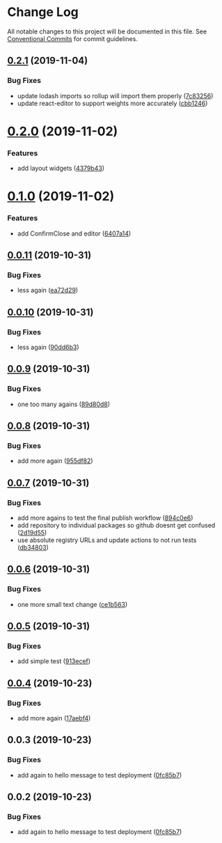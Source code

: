 # Change Log

All notable changes to this project will be documented in this file.
See [Conventional Commits](https://conventionalcommits.org) for commit guidelines.

## [0.2.1](https://github.com/sammarks/react/compare/@sammarks/react-editor@0.2.0...@sammarks/react-editor@0.2.1) (2019-11-04)


### Bug Fixes

* update lodash imports so rollup will import them properly ([7c83256](https://github.com/sammarks/react/commit/7c832562c3a57962feeb9b07c0886539f83c36d4))
* update react-editor to support weights more accurately ([cbb1246](https://github.com/sammarks/react/commit/cbb1246f2f866027a8d0a59566c093dc9cce7abd))





# [0.2.0](https://github.com/sammarks/react/compare/@sammarks/react-editor@0.1.0...@sammarks/react-editor@0.2.0) (2019-11-02)


### Features

* add layout widgets ([4379b43](https://github.com/sammarks/react/commit/4379b4314a54770fd81e79b9ec9ef9b4a01e7345))





# [0.1.0](https://github.com/sammarks/react/compare/@sammarks/react-editor@0.0.11...@sammarks/react-editor@0.1.0) (2019-11-02)


### Features

* add ConfirmClose and editor ([6407a14](https://github.com/sammarks/react/commit/6407a145e2ac9dbb753886015adace4f9386ce00))





## [0.0.11](https://github.com/sammarks/react/compare/@sammarks/react-editor@0.0.10...@sammarks/react-editor@0.0.11) (2019-10-31)


### Bug Fixes

* less again ([ea72d29](https://github.com/sammarks/react/commit/ea72d2939be20b2d111427e530809d2d8706b1d9))





## [0.0.10](https://github.com/sammarks/react/compare/@sammarks/react-editor@0.0.9...@sammarks/react-editor@0.0.10) (2019-10-31)


### Bug Fixes

* less again ([90dd6b3](https://github.com/sammarks/react/commit/90dd6b382516ded6b2fee28b5019c8c8dca989ac))





## [0.0.9](https://github.com/sammarks/react/compare/@sammarks/react-editor@0.0.8...@sammarks/react-editor@0.0.9) (2019-10-31)


### Bug Fixes

* one too many agains ([89d80d8](https://github.com/sammarks/react/commit/89d80d84ddab7d913b2fb3fb06b28bc90c3014ba))





## [0.0.8](https://github.com/sammarks/react/compare/@sammarks/react-editor@0.0.7...@sammarks/react-editor@0.0.8) (2019-10-31)


### Bug Fixes

* add more again ([955df82](https://github.com/sammarks/react/commit/955df82d8ef562de8a6fdcc3ddf6df4cdb0ed0a9))





## [0.0.7](https://github.com/sammarks/react/compare/@sammarks/react-editor@0.0.6...@sammarks/react-editor@0.0.7) (2019-10-31)


### Bug Fixes

* add more agains to test the final publish workflow ([894c0e6](https://github.com/sammarks/react/commit/894c0e667a17dd913ab1fb479fc179b4bdaaa8cd))
* add repository to individual packages so github doesnt get confused ([2d19d55](https://github.com/sammarks/react/commit/2d19d554f4e0fdd56505594a8b0428c9bda44f5b))
* use absolute registry URLs and update actions to not run tests ([db34803](https://github.com/sammarks/react/commit/db34803deb4f9d642d8afcdba3cbdff1a61612c0))





## [0.0.6](https://github.com/sammarks/react/compare/@sammarks/react-editor@0.0.5...@sammarks/react-editor@0.0.6) (2019-10-31)


### Bug Fixes

* one more small text change ([ce1b563](https://github.com/sammarks/react/commit/ce1b5630f34dab922721dd24cc48aa8fd819b564))





## [0.0.5](https://github.com/sammarks/react/compare/@sammarks/react-editor@0.0.4...@sammarks/react-editor@0.0.5) (2019-10-31)


### Bug Fixes

* add simple test ([913ecef](https://github.com/sammarks/react/commit/913ecefc638f5f7a8617b1f826aa9bbe6139c806))





## [0.0.4](https://github.com/sammarks/react/compare/@sammarks/react-editor@0.0.3...@sammarks/react-editor@0.0.4) (2019-10-23)


### Bug Fixes

* add more again ([17aebf4](https://github.com/sammarks/react/commit/17aebf44b35e434a01ed1a4c00b29ffe342896e5))





## 0.0.3 (2019-10-23)


### Bug Fixes

* add again to hello message to test deployment ([0fc85b7](https://github.com/sammarks/react/commit/0fc85b7eb1f4e931f6dd5b4313c91452fe1812f1))





## 0.0.2 (2019-10-23)


### Bug Fixes

* add again to hello message to test deployment ([0fc85b7](https://github.com/sammarks/react/commit/0fc85b7eb1f4e931f6dd5b4313c91452fe1812f1))
